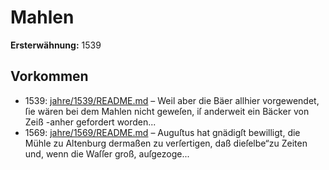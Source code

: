 # Mahlen

**Ersterwähnung:** 1539

## Vorkommen
- 1539: [jahre/1539/README.md](../jahre/1539/README.md) – Weil
aber die Bäer allhier vorgewendet, ſie wären bei dem
Mahlen nicht geweſen, iſ anderweit ein Bäcker von Zeiß
-anher gefordert worden...
- 1569: [jahre/1569/README.md](../jahre/1569/README.md) – Auguſtus hat gnädigſt bewilligt, die Mühle zu
Altenburg dermaßen zu verſertigen, daß dieſelbe“zu Zeiten
und, wenn die Waſſer groß, auſgezoge...
